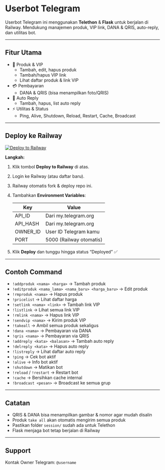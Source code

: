 # Userbot Telegram

Userbot Telegram ini menggunakan **Telethon** & **Flask** untuk berjalan di Railway. Mendukung manajemen produk, VIP link, DANA & QRIS, auto-reply, dan utilitas bot.

---

## Fitur Utama

- 🏪 Produk & VIP  
  - Tambah, edit, hapus produk  
  - Tambah/hapus VIP link  
  - Lihat daftar produk & link VIP  
- 💳 Pembayaran  
  - DANA & QRIS (bisa menampilkan foto/QRIS)  
- 🤖 Auto Reply  
  - Tambah, hapus, list auto reply  
- ⚡ Utilitas & Status  
  - Ping, Alive, Shutdown, Reload, Restart, Cache, Broadcast  

---

## Deploy ke Railway

[![Deploy to Railway](https://railway.app/button.svg)](https://railway.app/new/template?template=https://github.com/s3xdes/userbot)

**Langkah:**

1. Klik tombol **Deploy to Railway** di atas.  
2. Login ke Railway (atau daftar baru).  
3. Railway otomatis fork & deploy repo ini.  
4. Tambahkan **Environment Variables**:  

   | Key       | Value                       |
   |-----------|-----------------------------|
   | API_ID    | Dari my.telegram.org         |
   | API_HASH  | Dari my.telegram.org         |
   | OWNER_ID  | User ID Telegram kamu        |
   | PORT      | 5000 (Railway otomatis)     |

5. Klik **Deploy** dan tunggu hingga status “Deployed” ✅  

---

## Contoh Command

- `!addproduk <nama> <harga>` → Tambah produk  
- `!editproduk <nama_lama> <nama_baru> <harga_baru>` → Edit produk  
- `!rmproduk <nama>` → Hapus produk  
- `!pricelist` → Lihat daftar harga  
- `!setlink <nama> <link>` → Tambah link VIP  
- `!listlink` → Lihat semua link VIP  
- `!rmlink <nama>` → Hapus link VIP  
- `!sendvip <nama>` → Kirim produk VIP  
- `!takeall` → Ambil semua produk sekaligus  
- `!dana <nama>` → Pembayaran via DANA  
- `!qris <nama>` → Pembayaran via QRIS  
- `!addreply <kata> <balasan>` → Tambah auto reply  
- `!delreply <kata>` → Hapus auto reply  
- `!listreply` → Lihat daftar auto reply  
- `!ping` → Cek bot aktif  
- `!alive` → Info bot aktif  
- `!shutdown` → Matikan bot  
- `!reload` / `!restart` → Restart bot  
- `!cache` → Bersihkan cache internal  
- `!broadcast <pesan>` → Broadcast ke semua grup  

---

## Catatan

- QRIS & DANA bisa menampilkan gambar & nomor agar mudah disalin  
- Produk `take all` akan otomatis mengirim semua produk  
- Pastikan folder `session/` sudah ada untuk Telethon  
- Flask menjaga bot tetap berjalan di Railway  

---

## Support

Kontak Owner Telegram: `@username`
